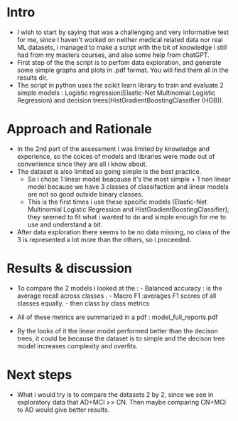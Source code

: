 # Intro
- I wish to start by saying that was a challenging and very informative test for me, since I haven't worked on neither medical related data nor real ML datasets, i managed to make a script with the bit of knowledge i still had from my masters courses, and also some help from chatGPT.
- First step of the the script is to perfom data exploration, and generate some simple graphs and plots in .pdf format. You will find them all in the results dir.
- The script in python uses the scikit learn library to train and evaluate 2 simple models : Logistic regression(Elastic-Net Multinomial Logistic Regression) and decision trees(HistGradientBoostingClassifier (HGB)).

# Approach and Rationale
- In the 2nd part of the assessment i was limited by knowledge and experience, so the coices of models and libraries were made out of convenience since they are all i know about.
- The dataset is also limited so going simple is the best practice.
  - So i chose 1 linear model beacause it's the most simple + 1 non linear model because we have 3 classes of classifaction and linear models are not so good outside binary classes.
  - This is the first times i use these specific models (Elastic-Net Multinomial Logistic Regression and HistGradientBoostingClassifier); they seemed to fit what i wanted to do and simple enough for me to use and understand a bit.
- After data exploration there seems to be no data missing, no class of the 3 is represented a lot more than the others, so i proceeded.

# Results & discussion
- To compare the 2 models i looked at the :
      - Balanced accuracy : is the average recall across classes .
      - Macro F1 :averages F1 scores of all classes equally.
      - then class by class metrics
- All of these metrics are summarized  in a pdf : model_full_reports.pdf

- By the looks of it the linear model performed better than the decison trees, it could be because the dataset is to simple and the decison tree model increases complexity and overfits.
  
# Next steps
- What i would try is to compare the datasets 2 by 2, since we see in exploratory data that AD+MCI >> CN. Then maybe comparing CN+MCI to AD would give better results.
